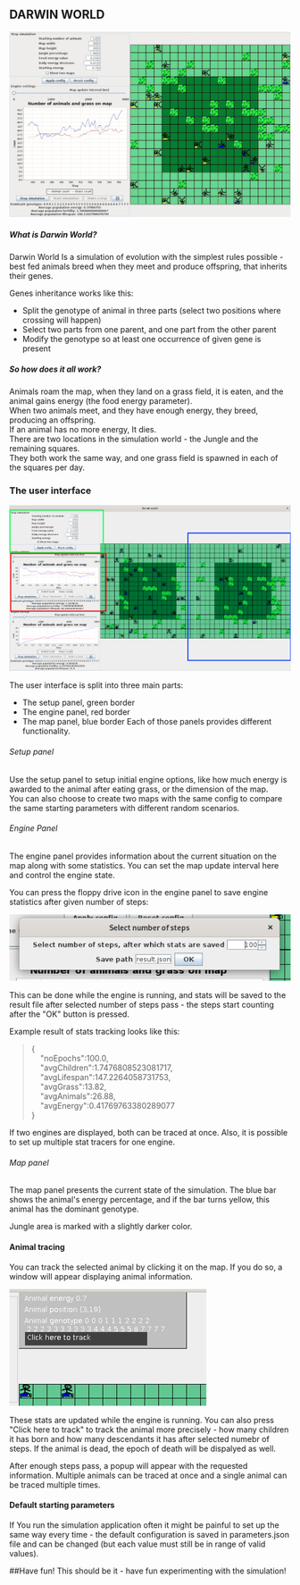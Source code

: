 DARWIN WORLD
---
![Animation of the software running](screenshots/running.gif)

##### What is Darwin World?
Darwin World Is a simulation of evolution with the simplest rules possible - best fed animals breed when they meet and 
produce offspring, that inherits their genes.


Genes inheritance works like this:  
 - Split the genotype of animal in three parts (select two positions where crossing will happen)
 - Select two parts from one parent,   and one part from the other parent
 - Modify the genotype so at least one occurrence of given gene is present
 
##### So how does it all work?
Animals roam the map, when they land on a grass field, it is eaten,
and the animal gains energy (the food energy parameter).  
When two animals meet, and they have enough energy, they
breed, producing an offspring.   
If an animal has no more energy, It dies.  
There are two locations in the simulation world - the Jungle and the remaining squares.   
They both work the same way, and one grass field is spawned in each 
of the squares per day. 

### The user interface  

![Screenshot of the main UI](screenshots/darwin_main.png)    

The user interface is split into three main parts:
 - The setup panel, green border
 - The engine panel, red border
 - The map panel, blue border
 Each of those panels provides different functionality.
 
 ###### Setup panel
 
 Use the setup panel to setup initial engine options, like how much energy
 is awarded to the animal after eating grass, or the dimension of the
 map.  
 You can also choose to create two maps with the same config
 to compare the same starting parameters with different random scenarios.
 
 ###### Engine Panel
 
 The engine panel provides information about the current situation on the map
 along with some statistics. You can set the map update interval
 here and control the engine state. 
 
 You can press the floppy drive icon in the engine panel to save engine statistics
 after given number of steps:
 
 ![Screenshot of statistics saving menu](screenshots/stats_saving.png)
 
 This can be done while the engine is running, and stats will be saved 
 to the result file after selected number of steps pass - the steps
 start counting after the "OK" button is pressed.
 
 Example result of stats tracking looks like this:
 >{<br>
  	&nbsp;&nbsp;&nbsp;&nbsp;"noEpochs":100.0,<br>
  	&nbsp;&nbsp;&nbsp;&nbsp;"avgChildren":1.7476808523081717,<br>
  	&nbsp;&nbsp;&nbsp;&nbsp;"avgLifespan":147.2264058731753,<br>
  	&nbsp;&nbsp;&nbsp;&nbsp;"avgGrass":13.82,<br>
  	&nbsp;&nbsp;&nbsp;&nbsp;"avgAnimals":26.88,<br>
  	&nbsp;&nbsp;&nbsp;&nbsp;"avgEnergy":0.41769763380289077<br>
  }<br>
>

If two engines are displayed, both can be traced at once. Also, it is possible
to set up multiple stat tracers for one engine.

 
 ###### Map panel
 
 The map panel presents the current state of the simulation.
 The blue bar shows the animal's energy percentage, and if 
 the bar turns yellow, this animal has the dominant genotype.
 
 Jungle area is marked with a slightly darker color.
 
 
#### Animal tracing

You can track the selected animal by clicking it on the map. If you do so,
a window will appear displaying animal information.

![Screenshot of animal tracing menu](screenshots/animal_info.png)  

These stats are updated while the engine is running.
You can also press "Click here to track" to track the animal more
precisely - how many children it has born and how many descendants it has after selected numebr
of steps. If the animal is dead, the epoch of death will be dispalyed as well.

After enough steps pass, a popup will appear with the requested information.
Multiple animals can be traced at once and a single animal can be traced
multiple times.

#### Default starting parameters

If You run the simulation application often it might be 
painful to set up the same way every time - the default configuration
is saved in parameters.json file and can be changed (but each value
must still be in range of valid values). 


##Have fun!
This should be it - have fun experimenting with the simulation!
